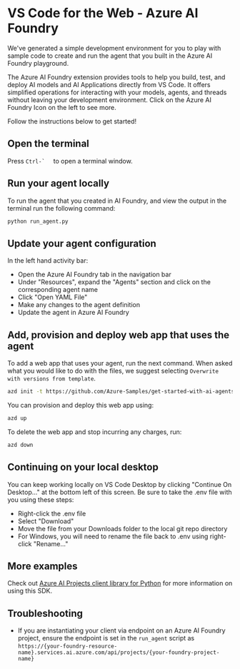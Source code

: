 # VS Code for the Web - Azure AI Foundry

We've generated a simple development environment for you to play with sample code to create and run the agent that you built in the Azure AI Foundry playground.

The Azure AI Foundry extension provides tools to help you build, test, and deploy AI models and AI Applications directly from VS Code. It offers simplified operations for interacting with your models, agents, and threads without leaving your development environment. Click on the Azure AI Foundry Icon on the left to see more.

Follow the instructions below to get started!

## Open the terminal

Press ``Ctrl-` `` &nbsp; to open a terminal window.

## Run your agent locally

To run the agent that you created in AI Foundry, and view the output in the terminal run the following command:

```bash
python run_agent.py
```

## Update your agent configuration

In the left hand activity bar:

- Open the Azure AI Foundry tab in the navigation bar
- Under "Resources", expand the "Agents" section and click on the corresponding agent name
- Click "Open YAML File"
- Make any changes to the agent definition
- Update the agent in Azure AI Foundry

## Add, provision and deploy web app that uses the agent

To add a web app that uses your agent, run the next command. When asked what you would like to do with the files, we suggest selecting `Overwrite with versions from template`.

```bash
azd init -t https://github.com/Azure-Samples/get-started-with-ai-agents
```

You can provision and deploy this web app using:

```bash
azd up
```

To delete the web app and stop incurring any charges, run:

```bash
azd down
```

## Continuing on your local desktop

You can keep working locally on VS Code Desktop by clicking "Continue On Desktop..." at the bottom left of this screen. Be sure to take the .env file with you using these steps:

- Right-click the .env file
- Select "Download"
- Move the file from your Downloads folder to the local git repo directory
- For Windows, you will need to rename the file back to .env using right-click "Rename..."

## More examples

Check out [Azure AI Projects client library for Python](https://github.com/Azure/azure-sdk-for-python/blob/main/sdk/ai/azure-ai-projects/README.md) for more information on using this SDK.

## Troubleshooting

- If you are instantiating your client via endpoint on an Azure AI Foundry project, ensure the endpoint is set in the `run_agent` script as `https://{your-foundry-resource-name}.services.ai.azure.com/api/projects/{your-foundry-project-name}`
